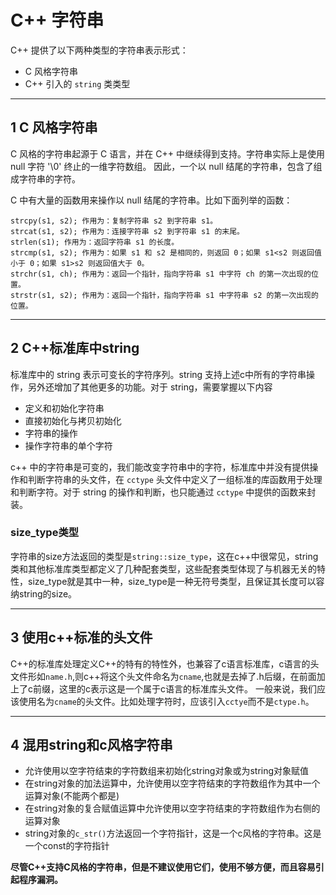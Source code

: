 # C++ 字符串

C++ 提供了以下两种类型的字符串表示形式：

- C 风格字符串
- C++ 引入的 `string` 类类型

---
## 1 C 风格字符串

C 风格的字符串起源于 C 语言，并在 C++ 中继续得到支持。字符串实际上是使用 null 字符 '\0' 终止的一维字符数组。
因此，一个以 null 结尾的字符串，包含了组成字符串的字符。

C 中有大量的函数用来操作以 null 结尾的字符串。比如下面列举的函数：

```
strcpy(s1, s2); 作用为：复制字符串 s2 到字符串 s1。
strcat(s1, s2); 作用为：连接字符串 s2 到字符串 s1 的末尾。
strlen(s1); 作用为：返回字符串 s1 的长度。
strcmp(s1, s2); 作用为：如果 s1 和 s2 是相同的，则返回 0；如果 s1<s2 则返回值小于 0；如果 s1>s2 则返回值大于 0。
strchr(s1, ch); 作用为：返回一个指针，指向字符串 s1 中字符 ch 的第一次出现的位置。
strstr(s1, s2); 作用为：返回一个指针，指向字符串 s1 中字符串 s2 的第一次出现的位置。
```

---
## 2 C++标准库中string

标准库中的 string 表示可变长的字符序列。string 支持上述c中所有的字符串操作，另外还增加了其他更多的功能。对于 string，需要掌握以下内容

- 定义和初始化字符串
- 直接初始化与拷贝初始化
- 字符串的操作
- 操作字符串的单个字符

c++ 中的字符串是可变的，我们能改变字符串中的字符，标准库中并没有提供操作和判断字符串的头文件，在 `cctype` 头文件中定义了一组标准的库函数用于处理和判断字符。对于 string 的操作和判断，也只能通过 `cctype` 中提供的函数来封装。

### size_type类型

字符串的size方法返回的类型是`string::size_type`，这在c++中很常见，string类和其他标准库类型都定义了几种配套类型，这些配套类型体现了与机器无关的特性，size_type就是其中一种，size_type是一种无符号类型，且保证其长度可以容纳string的size。

---
## 3 使用c++标准的头文件

C++的标准库处理定义C++的特有的特性外，也兼容了c语言标准库，c语言的头文件形如`name.h`,则c++将这个头文件命名为`cname`,也就是去掉了.h后缀，在前面加上了c前缀，这里的c表示这是一个属于c语言的标准库头文件。    一般来说，我们应该使用名为`cname`的头文件。比如处理字符时，应该引入`cctye`而不是`ctype.h`。

---
## 4 混用string和c风格字符串

- 允许使用以空字符结束的字符数组来初始化string对象或为string对象赋值
- 在string对象的加法运算中，允许使用以空字符结束的字符数组作为其中一个运算对象(不能两个都是)
- 在string对象的复合赋值运算中允许使用以空字符结束的字符数组作为右侧的运算对象
- string对象的`c_str()`方法返回一个字符指针，这是一个c风格的字符串。这是一个const的字符指针

**尽管C++支持C风格的字符串，但是不建议使用它们，使用不够方便，而且容易引起程序漏洞。**
